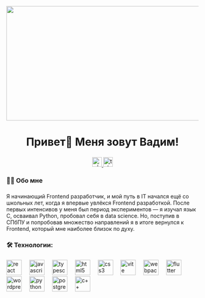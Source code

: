 <br clear="both">

<div align="center">
  <img height="300" width="600" src="https://i.gifer.com/SUV4.gif"  />
</div>

###

<h1 align="center">Привет👋 Меня зовут Вадим!</h1>

###

<div align="center">
  <a href="https://vk.com/gaminv" target="_blank">
    <img src="https://upload.wikimedia.org/wikipedia/commons/2/21/VK.com-logo.svg" height="25" alt="vk logo"  />
  </a>
  <a href="https://t.me/vadicco" target="_blank">
    <img src="https://img.shields.io/static/v1?message=Telegram&logo=telegram&label=&color=2CA5E0&logoColor=white&labelColor=&style=for-the-badge" height="25" alt="telegram logo"  />
  </a>
</div>


###

<h3 align="left">👩‍💻  Обо мне</h3>

###

<p align="left">Я начинающий Frontend разработчик, и мой путь в IT начался ещё со школьных лет, когда я впервые увлёкся Frontend разработкой. После первых интенсивов у меня был период экспериментов — я изучал язык C, осваивал Python, пробовал себя в data science. Но, поступив в СПбПУ и попробовав множество направлений я в итоге вернулся к Frontend, который мне наиболее близок по духу.</p>

###

<h3 align="left">🛠 Технологии:</h3>

###

<div align="left">
   <img src="https://cdn.jsdelivr.net/gh/devicons/devicon/icons/react/react-original.svg" height="40" alt="react logo"  />
  <img width="12" />
  <img src="https://cdn.jsdelivr.net/gh/devicons/devicon/icons/javascript/javascript-original.svg" height="40" alt="javascript logo"  />
  <img width="12" />
  <img src="https://cdn.jsdelivr.net/gh/devicons/devicon/icons/typescript/typescript-original.svg" height="40" alt="typescript logo"  />
  <img width="12" />
  <img src="https://cdn.jsdelivr.net/gh/devicons/devicon/icons/html5/html5-original.svg" height="40" alt="html5 logo"  />
  <img width="12" />
  <img src="https://cdn.jsdelivr.net/gh/devicons/devicon/icons/css3/css3-original.svg" height="40" alt="css3 logo"  />
  <img width="12" />
  <img src="https://skillicons.dev/icons?i=vite" height="40" alt="vite logo"  />
  <img width="12" />
  <img src="https://cdn.simpleicons.org/webpack/8DD6F9" height="40" alt="webpack logo"  />
  <img width="12" />
  <img src="https://skillicons.dev/icons?i=flutter" height="40" alt="flutter logo"  />
  <img width="12" />
  <img src="https://skillicons.dev/icons?i=wordpress" height="40" alt="wordpress logo"  />
  <img width="12" />
  <img src="https://skillicons.dev/icons?i=py" height="40" alt="python logo"  />
  <img width="12" />
  <img src="https://skillicons.dev/icons?i=postgres" height="40" alt="postgresql logo"  />
  <img width="12" />
  <img src="https://skillicons.dev/icons?i=cpp" height="40" alt="c++ logo"  />
</div>

###
